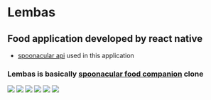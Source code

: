 # Lembas

## Food application developed by react native

- [spoonacular api](https://spoonacular.com/food-api) used in this application

### Lembas is basically [spoonacular food companion](https://play.google.com/store/apps/details?id=app.com.spoonacular&gl=US) clone

![](Screenshot_1665383757.png) ![](Screenshot_1665383772.png)
![](Screenshot_1665383801.png) ![](Screenshot_1665383822.png)
![](Screenshot_1665383834.png) ![](Screenshot_1665383829.png)
